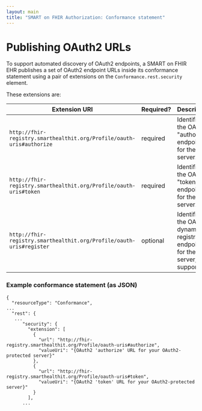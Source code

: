 ```yaml
---
layout: main
title: "SMART on FHIR Authorization: Conformance statement"
---
```


# Publishing OAuth2 URLs

To support automated discovery of OAuth2 endpoints, a SMART on FHIR EHR publishes a set of OAuth2 endpoint URLs inside its conformance statement using a pair of extensions on the `Conformance.rest.security` element.

These extensions are:

<table class="table">
  <thead>
    <th>Extension URI</th>
    <th>Required?</th>
    <th>Description</th>
  </thead>
  <tbody>
    <tr>
      <td><code>http://fhir-registry.smarthealthit.org/Profile/oauth-uris#authorize</code></td>
      <td><span class="label label-success">required</span></td>
      <td>
Identifies the OAuth2 "authorize" endpoint for the server.
      </td>
    </tr>
    <tr>
      <td><code>http://fhir-registry.smarthealthit.org/Profile/oauth-uris#token</code></td>
      <td><span class="label label-success">required</span></td>
      <td>
Identifies the OAuth2 "token" endpoint for the server.
      </td>
    </tr>
    <tr>
      <td><code>http://fhir-registry.smarthealthit.org/Profile/oauth-uris#register</code></td>
      <td><span class="label label-default">optional</span></td>
      <td>
Identifies the OAuth2 dynamic registration endpoint for the server, if supported.
      </td>
    </tr>
  </tbody>
</table>


### Example conformance statement (as JSON)

```
{
  "resourceType": "Conformance", 
...
  "rest": {
   ...
      "security": {
        "extension": [
          {
            "url": "http://fhir-registry.smarthealthit.org/Profile/oauth-uris#authorize",
            "valueUri": "{OAuth2 'authorize' URL for your OAuth2-protected server}"
          },
          {
            "url": "http://fhir-registry.smarthealthit.org/Profile/oauth-uris#token",
            "valueUri": "{OAuth2 'token' URL for your OAuth2-protected server}"
          }
        ],
      ...
```

